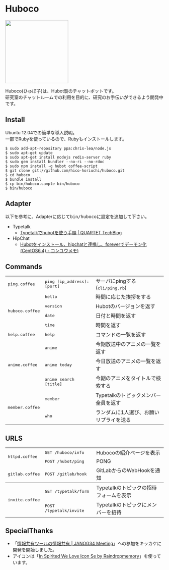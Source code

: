 # Huboco

<a href="https://raw.githubusercontent.com/hico-horiuchi/huboco/master/icon.png">
  <img src="/../master/icon.png" width="200px" height="auto">
</a>
<br>

Huboco(ひゅぼ子)は、Hubot製のチャットボットです。
<br>
研究室のチャットルームでの利用を目的に、研究のお手伝いができるよう開発中です。

## Install

Ubuntu 12.04での簡単な導入説明。
<br>
一部でRubyを使っているので、Rubyもインストールします。

    $ sudo add-apt-repository ppa:chris-lea/node.js
    $ sudo apt-get update
    $ sudo apt-get install nodejs redis-server ruby
    $ sudo gem install bundler --no-ri --no-rdoc
    $ sudo npm install -g hubot coffee-script
    $ git clone git://github.com/hico-horiuchi/huboco.git
    $ cd huboco
    $ bundle install
    $ cp bin/huboco.sample bin/huboco
    $ bin/huboco

## Adapter

以下を参考に、Adapterに応じて<tt>bin/huboco</tt>に設定を追加して下さい。

- Typetalk
  - [Typetalkでhubotを使う手順 | QUARTET TechBlog](http://tech.quartetcom.co.jp/2014/06/07/338)
- HipChat
  - [Hubotをインストール、hipchatと連携し、foreverでデーモン化(CentOS6.4) - コンユウメモ)](http://konyu.hatenablog.com/entry/2014/05/13/214812)

## Commands

<table>
  <thead></thead>
  <tbody>
    <tr>
      <td><tt>ping.coffee</tt></td>
      <td><tt>ping [ip_address]:[port]</tt></td>
      <td>サーバにpingする (<tt>cli/ping.rb</tt>)</td>
    </tr>
    <tr>
      <td rowspan="4"><tt>huboco.coffee</tt></td>
      <td><tt>hello</tt></td>
      <td>時間に応じた挨拶をする</td>
    </tr>
    <tr>
      <td><tt>version</tt></td>
      <td>Hubotのバージョンを返す</td>
    </tr>
    <tr>
      <td><tt>date</tt></td>
      <td>日付と時間を返す</td>
    </tr>
    <tr>
      <td><tt>time</tt></td>
      <td>時間を返す</td>
    </tr>
    <tr>
      <td><tt>help.coffee</tt></td>
      <td><tt>help</tt></td>
      <td>コマンドの一覧を返す</td>
    </tr>
    <tr>
      <td rowspan="3"><tt>anime.coffee</tt></td>
      <td><tt>anime</tt></td>
      <td>今期放送中のアニメの一覧を返す</td>
    </tr>
    <tr>
      <td><tt>anime today</tt></td>
      <td>今日放送のアニメの一覧を返す</td>
    </tr>
    <tr>
      <td><tt>anime search [title]</tt></td>
      <td>今期のアニメをタイトルで検索する</td>
    </tr>
    <tr>
      <td rowspan="2"><tt>member.coffee</tt></td>
      <td><tt>member</tt></td>
      <td>Typetalkのトピックメンバー全員を返す</td>
    </tr>
    <tr>
      <td><tt>who</tt></td>
      <td>ランダムに1人選び、お願いリプライを送る</td>
    </tr>
  </tbody>
</table>

## URLS

<table>
  <thead></thead>
  <tbody>
    <tr>
      <td rowspan="2"><tt>httpd.coffee</tt></td>
      <td><tt>GET /huboco/info</tt></td>
      <td>Hubocoの紹介ページを表示</td>
    </tr>
    <tr>
      <td><tt>POST /hubot/ping</tt></td>
      <td>PONG</td>
    </tr>
    <tr>
      <td><tt>gitlab.coffee</tt></td>
      <td><tt>POST /gitlab/hook</tt></td>
      <td>GitLabからのWebHookを通知</td>
    </tr>
 </tbody>
    <tr>
      <td rowspan="2"><tt>invite.coffee</tt></td>
      <td><tt>GET /typetalk/form</tt></td>
      <td>Typetalkのトピックの招待フォームを表示</td>
    </tr>
    <tr>
      <td><tt>POST /typetalk/invite</tt></td>
      <td>Typetalkのトピックにメンバーを招待</td>
    </tr>
 </tbody>
</table>

## SpecialThanks

- 「[情報共有ツールの情報共有 | JANOG34 Meeting](http://www.janog.gr.jp/meeting/janog34/program/itool.html)」への参加をキッカケに開発を開始しました。
- アイコンは「[In Spirited We Love Icon Se by Raindropmemory](http://raindropmemory.deviantart.com/art/In-Spirited-We-Love-Icon-Set-Repost-304014435)」を使っています。
